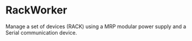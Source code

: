 # RackWorker
Manage a set of devices (RACK) using a MRP modular power supply and a Serial communication device.


